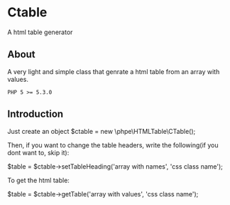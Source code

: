 # Ctable
A html table generator

## About

A very light and simple class that genrate a html table from an array with values.

    PHP 5 >= 5.3.0

## Introduction

Just create an object $ctable = new \phpe\HTMLTable\CTable();

Then, if you want to change the table headers, write the following(if you dont want to, skip it):

$table = $ctable->setTableHeading('array with names', 'css class name');

To get the html table:

$table = $ctable->getTable('array with values', 'css class name');
